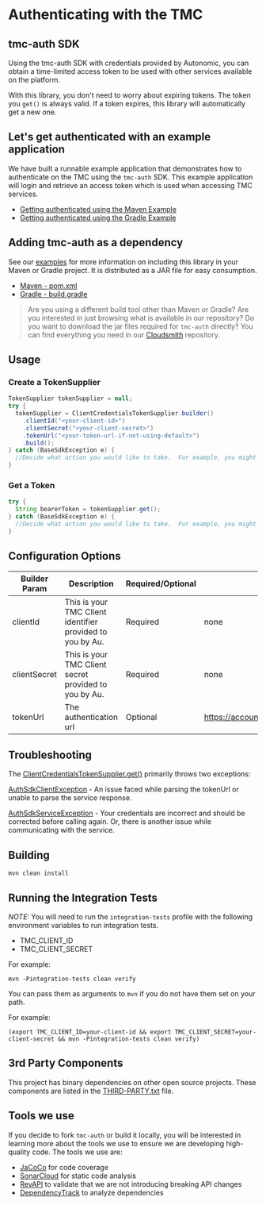 # Authenticating with the TMC

## tmc-auth SDK

Using the tmc-auth SDK with credentials provided by Autonomic, you can obtain a time-limited access token to be used with other services available on the platform.

With this library, you don't need to worry about expiring tokens. The token you `get()` is always valid.  If a token expires, this library will automatically get a new one.

## Let's get authenticated with an example application

We have built a runnable example application that demonstrates how to authenticate on the TMC using the `tmc-auth` SDK. This example application will login and retrieve an access token which is used when accessing TMC services.

- [Getting authenticated using the Maven Example](./examples/maven-example)
- [Getting authenticated using the Gradle Example](./examples/gradle-example)

## Adding tmc-auth as a dependency

See our [examples](examples) for more information on including this library in your Maven or Gradle project. It is distributed as a JAR file for easy consumption.

- [Maven - pom.xml](./examples/maven-example/pom.xml)
- [Gradle - build.gradle](./examples/gradle-example/build.gradle)

> Are you using a different build tool other than Maven or Gradle? Are you interested in just browsing what is available in our repository? Do you want to download the jar files required for `tmc-auth` directly? You can find everything you need in our [Cloudsmith](https://cloudsmith.io/~autonomic/repos/au-tmc-oss/groups/) repository.

## Usage

### Create a TokenSupplier
```java
TokenSupplier tokenSupplier = null;
try {
  tokenSupplier = ClientCredentialsTokenSupplier.builder()
    .clientId("<your-client-id>")
    .clientSecret("<your-client-secret>")
    .tokenUrl("<your-token-url-if-not-using-default>")
    .build();
} catch (BaseSdkException e) {
  //Decide what action you would like to take.  For example, you might want to retry creating a token.
}
```
### Get a Token
```Java
try {
  String bearerToken = tokenSupplier.get();
} catch (BaseSdkException e) {
  //Decide what action you would like to take.  For example, you might want to retry getting a token.
}
```

## Configuration Options

| Builder Param | Description | Required/Optional | Default Value|
|---------------|-------------------------------------------------|-----------|-----------------------|
| clientId | This is your TMC Client identifier provided to you by Au. | Required | none |
| clientSecret | This is your TMC Client secret provided to you by Au. | Required | none |
| tokenUrl | The authentication url | Optional | https://accounts.autonomic.ai/v1/auth/oidc/token|

## Troubleshooting

The [ClientCredentialsTokenSupplier.get()](src/main/java/com/autonomic/tmc/auth/ClientCredentialsTokenSupplier.java) primarily throws two exceptions:

[AuthSdkClientException](src/main/java/com/autonomic/tmc/auth/exception/AuthSdkClientException.java) - An issue faced while parsing the tokenUrl or unable to parse the service response.

[AuthSdkServiceException](src/main/java/com/autonomic/tmc/auth/exception/AuthSdkServiceException.java) - Your credentials are incorrect and should be corrected before calling again. Or, there is another issue while communicating with the service.

## Building

```shell
mvn clean install
```

## Running the Integration Tests

*NOTE:* You will need to run the `integration-tests` profile with the following environment variables to run integration tests.

- TMC_CLIENT_ID
- TMC_CLIENT_SECRET

For example:

```shell
mvn -Pintegration-tests clean verify
```

You can pass them as arguments to `mvn` if you do not have them set on your path.

For example:

```shell
(export TMC_CLIENT_ID=your-client-id && export TMC_CLIENT_SECRET=your-client-secret && mvn -Pintegration-tests clean verify)
```

## 3rd Party Components

This project has binary dependencies on other open source projects.  These components are listed in the [THIRD-PARTY.txt](THIRD-PARTY.txt) file.

## Tools we use

If you decide to fork `tmc-auth` or build it locally, you will be interested in learning more about the tools we use to ensure we are developing high-quality code. The tools we use are:

* [JaCoCo](https://www.eclemma.org/jacoco/) for code coverage
* [SonarCloud](https://sonarcloud.io/) for static code analysis
* [RevAPI](https://revapi.org/) to validate that we are not introducing breaking API changes
* [DependencyTrack](https://dependencytrack.org/) to analyze dependencies

